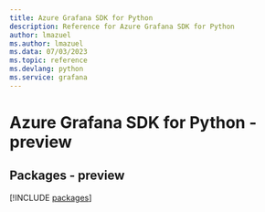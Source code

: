 ```yaml
---
title: Azure Grafana SDK for Python
description: Reference for Azure Grafana SDK for Python
author: lmazuel
ms.author: lmazuel
ms.data: 07/03/2023
ms.topic: reference
ms.devlang: python
ms.service: grafana
---
```

# Azure Grafana SDK for Python - preview
## Packages - preview
[!INCLUDE [packages](grafana-index.md)]